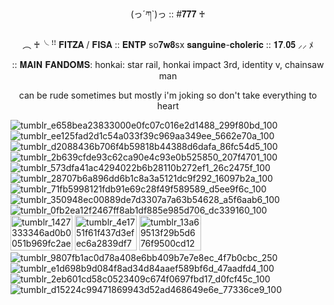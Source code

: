 
ㅤ
<p align="center">
(っ´ཀ`)っ :: #𝟕𝟕𝟕 ♰

<p align="center">
︵ ♰╰ ꜝꜝ 𝐅𝐈𝐓𝐙𝐀 / 𝐅𝐈𝐒𝐀 :: 𝐄𝐍𝐓𝐏 so𝟕𝐰𝟖sx 𝐬𝐚𝐧𝐠𝐮𝐢𝐧𝐞-𝐜𝐡𝐨𝐥𝐞𝐫𝐢𝐜 :: 𝟏𝟕.𝟎𝟓 ⸝⸝ ﾒ


</p>

<p align="center">
:: 𝐌𝐀𝐈𝐍 𝐅𝐀𝐍𝐃𝐎𝐌𝐒: honkai: star rail, honkai impact 3rd, identity v, chainsaw man

<p align="center">
can be rude sometimes but mostly i'm joking so don't take everything to heart 


![tumblr_e658bea23833000e0fc07c016e2d1488_299f80bd_100](https://github.com/user-attachments/assets/0540617c-20e0-4a5c-83b6-c6ac3ab26652)
![tumblr_ee125fad2d1c54a033f39c969aa349ee_5662e70a_100](https://github.com/user-attachments/assets/75281d2e-490c-41fd-8ac4-3ce379c36974)
![tumblr_d2088436b706f4b59818b44388d6dafa_86fc54d5_100](https://github.com/user-attachments/assets/3184f0e3-3038-424b-9b55-cb324341eed7)
![tumblr_2b639cfde93c62ca90e4c93e0b525850_207f4701_100](https://github.com/user-attachments/assets/65267a52-a007-46a8-8289-2ecff74d6099)
![tumblr_573dfa41ac4294022b6b28110b272ef1_26c2475f_100](https://github.com/user-attachments/assets/a3336b2b-296c-48bb-8f65-5647206dd2f7)
![tumblr_28707b6a896dd6b1c8a3a5121dc9f292_16097b2a_100](https://github.com/user-attachments/assets/2682bd32-1724-4ab8-b16c-dd3ed262914f)
![tumblr_71fb5998121fdb91e69c28f49f589589_d5ee9f6c_100](https://github.com/user-attachments/assets/3796e4a9-3489-472e-9d9e-5a7c83c5bc2c)
![tumblr_350948ec00889de7d3307a7a63b54628_a5f6aab6_100](https://github.com/user-attachments/assets/57c243ff-d3fd-4646-83cc-6afb32231b88)
![tumblr_0fb2ea12f2467ff8ab1df885e985d706_dc339160_100](https://github.com/user-attachments/assets/17015bf5-ac19-489c-b052-426492329198)
<img width="99" height="56" alt="tumblr_1427333346ad0b0051b969fc2ae2fa9f_75037678_100" src="https://github.com/user-attachments/assets/7dc12f37-9156-4382-bb58-cbc68be76875" />
<img width="99" height="56" alt="tumblr_4e1751f61f437d3efec6a2839df77b54_33bbe960_100" src="https://github.com/user-attachments/assets/4d872436-2a46-4298-8323-a5f4879b5600" />
<img width="99" height="56" alt="tumblr_13a69513f29b5d676f9500cd12541ed2_01ce2f18_100" src="https://github.com/user-attachments/assets/7c9a541b-5c1b-482c-9d00-2e33f282529e" />
![tumblr_9807fb1ac0d78a408e6bb409b7e7e8ec_4f7b0cbc_250](https://github.com/user-attachments/assets/ab6c24b7-7494-4be5-aeed-27a89d179af1)
![tumblr_e1d698b9d084f8ad34d84aaef589bf6d_47aadfd4_100](https://github.com/user-attachments/assets/8bf50c16-c13e-441a-867b-9821b221f935)
![tumblr_2eb601cd58c0523409c674f0697fbd17_d0fcf45c_100](https://github.com/user-attachments/assets/5f4875b4-b31a-4122-9340-59d6acfc2141)
![tumblr_d15224c99471869943d52ad468649e6e_77336ce9_100](https://github.com/user-attachments/assets/86789f93-8df9-47be-ab42-162e64dd9396)




